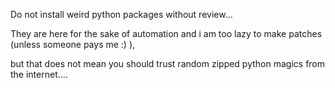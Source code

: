 Do not install weird python packages without review...

They are here for the sake of automation and i am too lazy to make patches (unless someone pays me :) ),

but that does not mean you should trust random zipped python magics from the internet....
